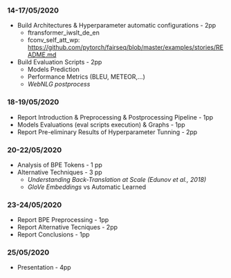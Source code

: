 ### 14-17/05/2020 

+ Build Architectures & Hyperparameter automatic configurations - 2pp
  + ftransformer_iwslt_de_en 
  + fconv_self_att_wp: https://github.com/pytorch/fairseq/blob/master/examples/stories/README.md
+ Build Evaluation Scripts  - 2pp 
  + Models Prediction
  + Performance Metrics (BLEU, METEOR,...)
  + *WebNLG postprocess*

### 18-19/05/2020

* Report Introduction & Preprocessing & Postprocessing Pipeline - 1pp
* Models Evaluations (eval scripts execution) & Graphs - 1pp
* Report Pre-eliminary Results of Hyperparameter Tunning - 2pp

### 20-22/05/2020

+ Analysis of BPE Tokens - 1 pp
+ Alternative Techniques - 3 pp
  + *Understanding Back-Translation at Scale (Edunov et al., 2018)*
  + *GloVe Embeddings* vs Automatic Learned

### 23-24/05/2020

+ Report BPE Preprocessing - 1pp
+ Report Alternative Tecniques - 2pp
+ Report Conclusions - 1pp



### 25/05/2020

+ Presentation - 4pp